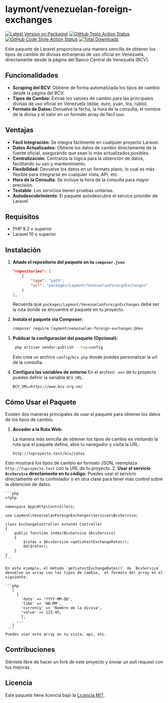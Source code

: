 # laymont/venezuelan-foreign-exchanges

[![Latest Version on Packagist](https://img.shields.io/packagist/v/laymont/venezuelan-foreign-exchanges.svg?style=flat-square)](https://packagist.org/packages/laymont/venezuelan-foreign-exchanges)
[![GitHub Tests Action Status](https://img.shields.io/github/actions/workflow/status/laymont/venezuelan-foreign-exchanges/run-tests.yml?branch=main&label=tests)](https://github.com/laymont/venezuelan-foreign-exchanges/actions?query=workflow%3Arun-tests)
[![GitHub Code Style Action Status](https://img.shields.io/github/actions/workflow/status/laymont/venezuelan-foreign-exchanges/php-cs-fixer.yml?branch=main&label=code%20style)](https://github.com/laymont/venezuelan-foreign-exchanges/actions?query=workflow%3Aphp-cs-fixer)
[![Total Downloads](https://img.shields.io/packagist/dt/laymont/venezuelan-foreign-exchanges.svg?style=flat-square)](https://packagist.org/packages/laymont/venezuelan-foreign-exchanges)

Este paquete de Laravel proporciona una manera sencilla de obtener los tipos de cambio de divisas extranjeras de uso oficial en Venezuela, directamente desde la página del Banco Central de Venezuela (BCV).

## Funcionalidades

*   **Scraping del BCV:** Obtiene de forma automatizada los tipos de cambio desde la página del BCV.
*   **Tipos de Cambio:** Extrae los valores de cambio para las principales divisas de uso oficial en Venezuela (dólar, euro, yuan, lira, rublo).
*   **Formato de Datos:** Devuelve la fecha, la hora de la consulta, el nombre de la divisa y el valor en un formato array de fácil uso.

## Ventajas

*   **Fácil Integración:** Se integra fácilmente en cualquier proyecto Laravel.
*   **Datos Actualizados:** Obtiene los datos de cambio directamente de la fuente oficial, asegurando que sean lo más actualizados posibles.
*   **Centralización:** Centraliza la lógica para la obtención de datos, facilitando su uso y mantenimiento.
*   **Flexibilidad:** Devuelve los datos en un formato plano, lo cual es más flexible para integrarse en cualquier vista, API, etc.
*    **Hora de la Consulta**: Se incluye la hora de la consulta para mayor precisión.
*   **Testable**: Los servicios tienen pruebas unitarias.
*   **Autodescubrimiento**:  El paquete autodescubre el service provider de Laravel.

## Requisitos

*   PHP 8.2 o superior
*   Laravel 10 o superior

## Instalación

1.  **Añade el repositorio del paquete en tu `composer.json`**
    ```json
    "repositories": [
        {
            "type": "path",
            "url": "packages/Laymont/VenezuelanForeignExchanges"
        }
    ],
    ```
    Recuerda que `packages/Laymont/VenezuelanForeignExchanges` debe ser la ruta donde se encuentre el paquete en tu proyecto.

2.  **Instala el paquete via Composer:**
    ```bash
    composer require laymont/venezuelan-foreign-exchanges:@dev
    ```

3.  **Publicar la configuración del paquete (Opcional):**
    ```bash
     php artisan vendor:publish --tag=config
    ```
    Esto crea un archivo `config/bcv.php` donde puedes personalizar la url de la consulta.
4. **Configura las variables de entorno**  En el archivo `.env` de tu proyecto puedes definir la variable `BCV_URL`.

    ```env
    BCV_URL=https://www.bcv.org.ve/
    ```
## Cómo Usar el Paquete

Existen dos maneras principales de usar el paquete para obtener los datos de los tipos de cambio.

1.  **Acceder a la Ruta Web:**

    La manera más sencilla de obtener los tipos de cambio es visitando la ruta que el paquete define, abre tu navegador y visita la URL:

    ```
    http://tuproyecto.test/bcv/rates
    ```

Esto mostrará los tipos de cambio en formato JSON, reemplaza `http://tuproyecto.test` con la URL de tu proyecto.
2.  **Usar el servicio `BcvService` directamente en tu código:**
    Puedes usar el servicio directamente en tu controlador o en otra clase para tener mas control sobre la obtencion de datos.

    ```php
    <?php

    namespace App\Http\Controllers;

    use Laymont\VenezuelanForeignExchanges\Services\BcvService;

    class ExchangeController extends Controller
    {
        public function index(BcvService $bcvService)
        {
            $rates = $bcvService->getLatestExchangeRates();
            dd($rates);
        }
    }
    ```

    En este ejemplo, el método `getLatestExchangeRates()` de `BcvService` devuelve un array con los tipos de cambio,  el formato del array es el siguiente:

    ```php
       [
         [
           'date' => 'YYYY-MM-DD',
           'time' => 'HH:MM',
           'currency' => 'Nombre de la divisa',
           'value' => 123.45,
           ],
         ...
       ]
     ```
    Puedes usar este array en tu vista, api, etc.

## Contribuciones

Siéntete libre de hacer un fork de este proyecto y enviar un pull request con tus mejoras.

## Licencia

Este paquete tiene licencia bajo la [Licencia MIT](LICENSE.md).
